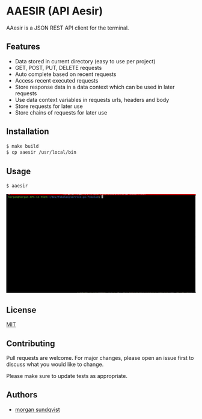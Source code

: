 # AAESIR (API Aesir)

AAesir is a JSON REST API client for the terminal.

## Features

- Data stored in current directory (easy to use per project)
- GET, POST, PUT, DELETE requests
- Auto complete based on recent requests
- Access recent executed requests
- Store response data in a data context which can be used in later requests
- Use data context variables in requests urls, headers and body
- Store requests for later use
- Store chains of requests for later use

## Installation

```bash
$ make build
$ cp aaesir /usr/local/bin
```

## Usage

```bash
$ aaesir
```

![aaesir](https://github.com/morgansundqvist/aaesir/blob/main/docs/aaesir.gif)

## License

[MIT](https://choosealicense.com/licenses/mit/)

## Contributing

Pull requests are welcome. For major changes, please open an issue first to discuss what you would like to change.

Please make sure to update tests as appropriate.

## Authors

- [morgan sundqvist](https://github.com/morgansundqvist)
